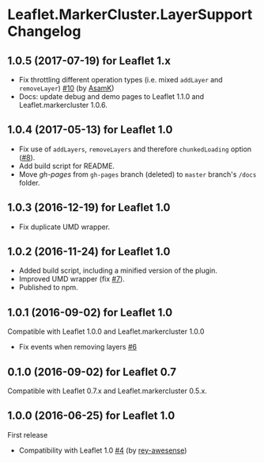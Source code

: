 # Leaflet.MarkerCluster.LayerSupport Changelog


## 1.0.5 (2017-07-19) for Leaflet 1.x

- Fix throttling different operation types (i.e. mixed `addLayer` and `removeLayer`) [#10](https://github.com/ghybs/Leaflet.MarkerCluster.LayerSupport/pull/10) (by [AsamK](https://github.com/AsamK))
- Docs: update debug and demo pages to Leaflet 1.1.0 and Leaflet.markercluster 1.0.6.


## 1.0.4 (2017-05-13) for Leaflet 1.0

- Fix use of `addLayers`, `removeLayers` and therefore `chunkedLoading` option ([#8](https://github.com/ghybs/Leaflet.MarkerCluster.LayerSupport/issues/8)).
- Add build script for README.
- Move _gh-pages_ from `gh-pages` branch (deleted) to `master` branch's `/docs` folder.


## 1.0.3 (2016-12-19) for Leaflet 1.0

- Fix duplicate UMD wrapper.


## 1.0.2 (2016-11-24) for Leaflet 1.0

- Added build script, including a minified version of the plugin.
- Improved UMD wrapper (fix [#7](https://github.com/ghybs/Leaflet.MarkerCluster.LayerSupport/issues/7)).
- Published to npm.


## 1.0.1 (2016-09-02) for Leaflet 1.0

Compatible with Leaflet 1.0.0 and Leaflet.markercluster 1.0.0

- Fix events when removing layers [#6](https://github.com/ghybs/Leaflet.MarkerCluster.LayerSupport/issues/6)


## 0.1.0 (2016-09-02) for Leaflet 0.7

Compatible with Leaflet 0.7.x and Leaflet.markercluster 0.5.x.


## 1.0.0 (2016-06-25) for Leaflet 1.0

First release

- Compatibility with Leaflet 1.0 [#4](https://github.com/ghybs/Leaflet.MarkerCluster.LayerSupport/pull/4) (by [rey-awesense](https://github.com/rey-awesense))
